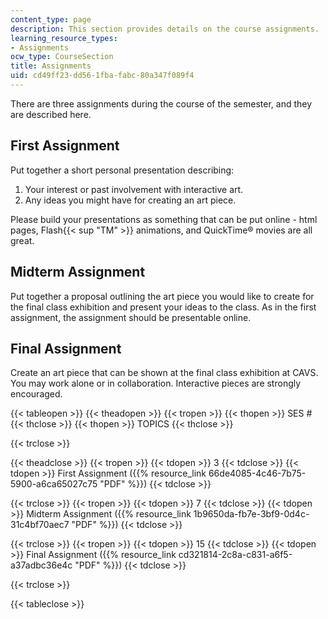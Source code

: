 ```yaml
---
content_type: page
description: This section provides details on the course assignments.
learning_resource_types:
- Assignments
ocw_type: CourseSection
title: Assignments
uid: cd49ff23-dd56-1fba-fabc-80a347f089f4
---
```


There are three assignments during the course of the semester, and they are described here.

First Assignment
----------------

Put together a short personal presentation describing:

1.  Your interest or past involvement with interactive art.
2.  Any ideas you might have for creating an art piece.

Please build your presentations as something that can be put online - html pages, Flash{{< sup "TM" >}} animations, and QuickTime® movies are all great.

Midterm Assignment
------------------

Put together a proposal outlining the art piece you would like to create for the final class exhibition and present your ideas to the class. As in the first assignment, the assignment should be presentable online.

Final Assignment
----------------

Create an art piece that can be shown at the final class exhibition at CAVS. You may work alone or in collaboration. Interactive pieces are strongly encouraged.

{{< tableopen >}}
{{< theadopen >}}
{{< tropen >}}
{{< thopen >}}
SES #
{{< thclose >}}
{{< thopen >}}
TOPICS
{{< thclose >}}

{{< trclose >}}

{{< theadclose >}}
{{< tropen >}}
{{< tdopen >}}
3
{{< tdclose >}}
{{< tdopen >}}
First Assignment ({{% resource_link 66de4085-4c46-7b75-5900-a6ca65027c75 "PDF" %}})
{{< tdclose >}}

{{< trclose >}}
{{< tropen >}}
{{< tdopen >}}
7
{{< tdclose >}}
{{< tdopen >}}
Midterm Assignment ({{% resource_link 1b9650da-fb7e-3bf9-0d4c-31c4bf70aec7 "PDF" %}})
{{< tdclose >}}

{{< trclose >}}
{{< tropen >}}
{{< tdopen >}}
15
{{< tdclose >}}
{{< tdopen >}}
Final Assignment ({{% resource_link cd321814-2c8a-c831-a6f5-a37adbc36e4c "PDF" %}})
{{< tdclose >}}

{{< trclose >}}

{{< tableclose >}}